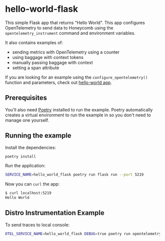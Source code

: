 # hello-world-flask

This simple Flask app that returns "Hello World". This app configures OpenTelemetry to send data to Honeycomb using the `opentelemetry_instrument` command and environment variables.

It also contains examples of:

- sending metrics with OpenTelemetry using a counter
- using baggage with context tokens
- manually passing baggage with context
- setting a span attribute

If you are looking for an example using the `configure_opentelemetry()` function and parameters, check out [hello-world app](../hello-world/README.md).

## Prerequisites

You'll also need [Poetry](https://python-poetry.org/) installed to run the example. Poetry automatically creates a virtual environment to run the example in so you don't need to manage one yourself.

## Running the example

Install the dependencies:

```bash
poetry install
```

Run the application:

```bash
SERVICE_NAME=hello_world_flask poetry run flask run --port 5219
```

Now you can `curl` the app:

```bash
$ curl localhost:5219
Hello World
```

## Distro Instrumentation Example

To send traces to local console:

```bash
OTEL_SERVICE_NAME=hello_world_flask DEBUG=true poetry run opentelemetry-instrument flask run --port 5219
```


